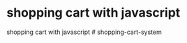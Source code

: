 # shopping cart with javascript
 shopping cart with javascript
#   s h o p p i n g - c a r t - s y s t e m  
 
